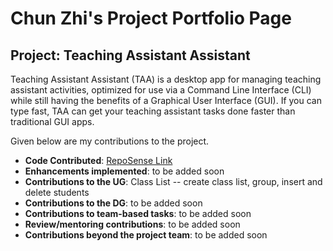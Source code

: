 # Chun Zhi's Project Portfolio Page

## Project: Teaching Assistant Assistant
Teaching Assistant Assistant (TAA) is a desktop app for managing 
teaching assistant activities, optimized for use via a Command Line 
Interface (CLI) while still having the benefits of a Graphical User 
Interface (GUI). If you can type fast, TAA can get your teaching 
assistant tasks done faster than traditional GUI apps.

Given below are my contributions to the project.
- **Code Contributed**: [RepoSense Link](https://nus-cs2103-ay2223s2.github.io/tp-dashboard/?search=&sort=groupTitle&sortWithin=title&timeframe=commit&mergegroup=&groupSelect=groupByRepos&breakdown=true&checkedFileTypes=docs~functional-code~test-code~other&since=2023-02-17&tabOpen=true&tabType=authorship&tabAuthor=chunzkok&tabRepo=AY2223S2-CS2103T-T14-4%2Ftp%5Bmaster%5D&authorshipIsMergeGroup=false&authorshipFileTypes=&authorshipIsBinaryFileTypeChecked=false&authorshipIsIgnoredFilesChecked=false)
- **Enhancements implemented**: to be added soon
- **Contributions to the UG**: Class List -- create class list, group, insert and delete students 
- **Contributions to the DG**: to be added soon
- **Contributions to team-based tasks**: to be added soon
- **Review/mentoring contributions**: to be added soon
- **Contributions beyond the project team**: to be added soon